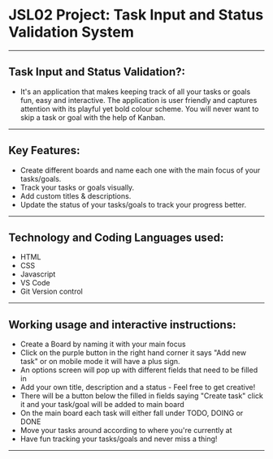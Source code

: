 # JSL02 Project: Task Input and Status Validation System

---

## Task Input and Status Validation?:

- It's an application that makes keeping track of all your tasks or goals fun, easy and interactive. 
  The application is user friendly and captures attention with its playful yet bold colour scheme. 
  You will never want to skip a task or goal with the help of Kanban. 
  


---

## Key Features:

- Create different boards and name each one with the main focus of your tasks/goals.
- Track your tasks or goals visually.
- Add custom titles & descriptions.
- Update the status of your tasks/goals to track your progress better.

---
## Technology and Coding Languages used:

- HTML
- CSS
- Javascript
- VS Code 
- Git Version control


---
## Working usage and interactive instructions:
- Create a Board by naming it with your main focus 
- Click on the purple button in the right hand corner it says "Add new task" or on mobile mode it will have a plus sign.
- An options screen will pop up with different fields that need to be filled in 
- Add your own title, description and a status - Feel free to get creative!
- There will be a button below the filled in fields saying "Create task" click it and your task/goal will be added to main board
- On the main board each task will either fall under TODO, DOING or DONE 
- Move your tasks around according to where you're currently at 
- Have fun tracking your tasks/goals and never miss a thing!

---
